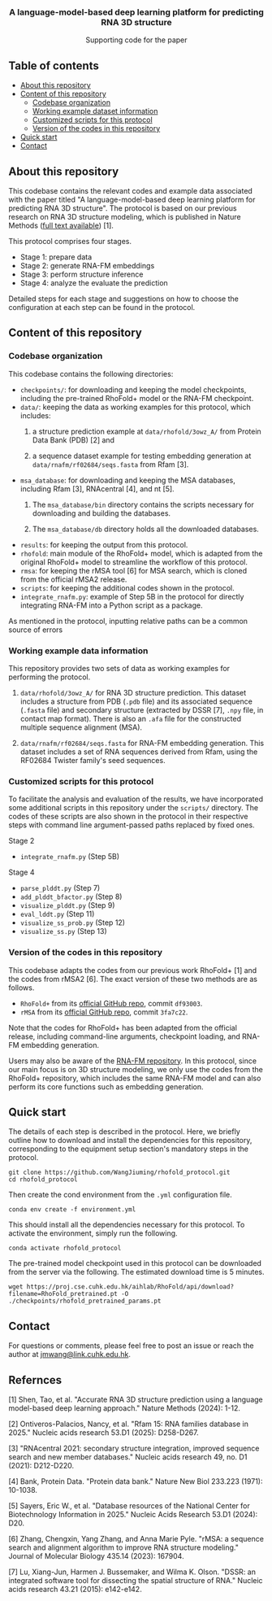 
<p align="center">

  <h3 align="center">A language-model-based deep learning platform for predicting RNA 3D structure</h3>

  <p align="center">
    Supporting code for the paper
  </p>
</p>

## Table of contents
* [About this repository](#about-this-repository)
* [Content of this repository](#content-of-this-repository)
  * [Codebase organization](#codebase-organization)
  * [Working example dataset information](#working-example-data-information)
  * [Customized scripts for this protocol](#customized-scripts-for-this-protocol)
  * [Version of the codes in this repository](#version-of-the-codes-in-this-repository)
* [Quick start](#quick-start)
* [Contact](#contact)

<!-- ABOUT THE PROJECT -->
## About this repository

This codebase contains the relevant codes and example data associated with the paper titled "A language-model-based deep learning platform for predicting RNA 3D structure". The protocol is based on our previous research on RNA 3D structure modeling, which is published in Nature Methods (<a href='https://www.nature.com/articles/s41592-024-02487-0'>full text available</a>) [1].

This protocol comprises four stages.
- Stage 1: prepare data
- Stage 2: generate RNA-FM embeddings
- Stage 3: perform structure inference
- Stage 4: analyze the evaluate the prediction

Detailed steps for each stage and suggestions on how to choose the configuration at each step can be found in the protocol. 

<!-- File organization -->
## Content of this repository
### Codebase organization

This codebase contains the following directories:
<ul>
<li><code>checkpoints/</code>: for downloading and keeping the model checkpoints, including the pre-trained RhoFold+ model or the RNA-FM checkpoint.</li>
<li><code>data/</code>: keeping the data as working examples for this protocol, which includes:</li>

1. a structure prediction example at <code>data/rhofold/3owz_A/</code> from Protein Data Bank (PDB) [2] and

2. a sequence dataset example for testing embedding generation at <code>data/rnafm/rf02684/seqs.fasta</code> from Rfam [3].

<li><code>msa_database</code>: for downloading and keeping the MSA databases, including Rfam [3], RNAcentral [4], and nt [5]. 

1. The <code>msa_database/bin</code> directory contains the scripts necessary for downloading and building the databases. 

2. The <code>msa_database/db</code> directory holds all the downloaded databases.</li>
<li><code>results</code>: for keeping the output from this protocol.</li>
<li><code>rhofold</code>: main module of the RhoFold+ model, which is adapted from the original RhoFold+ model to streamline the workflow of this protocol.</li>
<li><code>rmsa</code>: for keeping the rMSA tool [6] for MSA search, which is cloned from the official rMSA2 release.</li>
<li><code>scripts</code>: for keeping the additional codes shown in the protocol.</li>
<li><code>integrate_rnafm.py</code>: example of Step 5B in the protocol for directly integrating RNA-FM into a Python script as a package.</li>

</ul>

As mentioned in the protocol, inputting relative paths can be a common source of errors

### Working example data information

This repository provides two sets of data as working examples for performing the protocol.

1. <code>data/rhofold/3owz_A/</code> for RNA 3D structure prediction. This dataset includes a structure from PDB (`.pdb` file) and its associated sequence (`.fasta` file) and secondary structure (extracted by DSSR [7], `.npy` file, in contact map format). There is also an `.afa` file for the constructed multiple sequence alignment (MSA).

2. <code>data/rnafm/rf02684/seqs.fasta</code> for RNA-FM embedding generation. This dataset includes a set of RNA sequences derived from Rfam, using the RF02684 Twister family's seed sequences.

### Customized scripts for this protocol

To facilitate the analysis and evaluation of the results, we have incorporated some additional scripts in this repository under the `scripts/` directory. The codes of these scripts are also shown in the protocol in their respective steps with command line argument-passed paths replaced by fixed ones.

Stage 2
- `integrate_rnafm.py` (Step 5B)

Stage 4
- `parse_plddt.py` (Step 7)
- `add_plddt_bfactor.py` (Step 8)
- `visualize_plddt.py` (Step 9)
- `eval_lddt.py` (Step 11)
- `visualize_ss_prob.py` (Step 12)
- `visualize_ss.py` (Step 13)

### Version of the codes in this repository

This codebase adapts the codes from our previous work RhoFold+ [1] and the codes from rMSA2 [6]. The exact version of these two methods are as follows.

- `RhoFold+` from its <a href='https://github.com/ml4bio/RhoFold/tree/df930033dd40c6c3f923dcafcdc16cf50eb742c8'>official GitHub repo</a>, commit `df93003`.
- `rMSA` from its <a href='https://github.com/kad-ecoli/rMSA2'>official GitHub repo</a>, commit `3fa7c22`.

Note that the codes for RhoFold+ has been adapted from the official release, including command-line arguments, checkpoint loading, and RNA-FM embedding generation.

Users may also be aware of the <a href='https://github.com/ml4bio/RNA-FM'>RNA-FM repository</a>. In this protocol, since our main focus is on 3D structure modeling, we only use the codes from the RhoFold+ repository, which includes the same RNA-FM model and can also perform its core functions such as embedding generation.

## Quick start

The details of each step is described in the protocol. Here, we briefly outline how to download and install the dependencies for this repository, corresponding to the equipment setup section's mandatory steps in the protocol.

```
git clone https://github.com/WangJiuming/rhofold_protocol.git
cd rhofold_protocol
```
Then create the cond environment from the `.yml` configuration file.
```
conda env create -f environment.yml
```
This should install all the dependencies necessary for this protocol. To activate the environment, simply run the following.
```
conda activate rhofold_protocol
```
The pre-trained model checkpoint used in this protocol can be downloaded from the server via the following. The estimated download time is 5 minutes.
```
wget https://proj.cse.cuhk.edu.hk/aihlab/RhoFold/api/download?filename=RhoFold_pretrained.pt -O ./checkpoints/rhofold_pretrained_params.pt
```

## Contact

For questions or comments, please feel free to post an issue or reach the author at jmwang@link.cuhk.edu.hk.

## Refernces

[1] Shen, Tao, et al. "Accurate RNA 3D structure prediction using a language model-based deep learning approach." Nature Methods (2024): 1-12.

[2] Ontiveros-Palacios, Nancy, et al. "Rfam 15: RNA families database in 2025." Nucleic acids research 53.D1 (2025): D258-D267.

[3] "RNAcentral 2021: secondary structure integration, improved sequence search and new member databases." Nucleic acids research 49, no. D1 (2021): D212-D220.

[4] Bank, Protein Data. "Protein data bank." Nature New Biol 233.223 (1971): 10-1038.

[5] Sayers, Eric W., et al. "Database resources of the National Center for Biotechnology Information in 2025." Nucleic Acids Research 53.D1 (2024): D20.

[6] Zhang, Chengxin, Yang Zhang, and Anna Marie Pyle. "rMSA: a sequence search and alignment algorithm to improve RNA structure modeling." Journal of Molecular Biology 435.14 (2023): 167904.

[7] Lu, Xiang-Jun, Harmen J. Bussemaker, and Wilma K. Olson. "DSSR: an integrated software tool for dissecting the spatial structure of RNA." Nucleic acids research 43.21 (2015): e142-e142.
